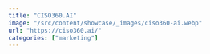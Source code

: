 ```yaml
---
title: "CISO360.AI"
image: "/src/content/showcase/_images/ciso360-ai.webp"
url: "https://ciso360.ai/"
categories: ["marketing"]
---
```

